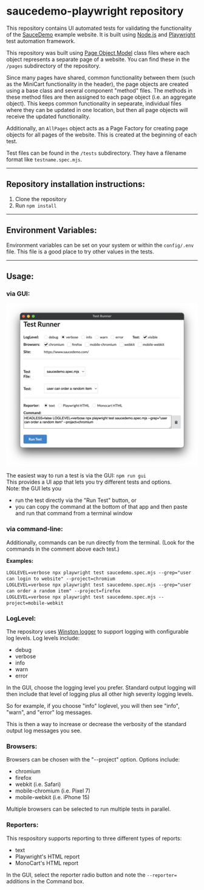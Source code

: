 # saucedemo-playwright repository

This repository contains UI automated tests for validating the functionality of the [SauceDemo](https://www.saucedemo.com) example website. It is built using [Node.js](https://nodejs.org/en) and [Playwright](https://playwright.dev/) test automation framework.

This repository was built using [Page Object Model](https://playwright.dev/docs/pom) class files where each object represents a separate page of a website. You can find these in the `/pages` subdirectory of the repository.

Since many pages have shared, common functionality between them (such as the MiniCart functionality in the header), the page objects are created using a base class and several component "method" files. The methods in these method files are then assigned to each page object (i.e. an aggregate object). This keeps common functionality in sepearate, individual files where they can be updated in one location, but then all page objects will receive the updated functionality.

Additionally, an `AllPages` object acts as a Page Factory for creating page objects for all pages of the website. This is created at the beginning of each test.

Test files can be found in the `/tests` subdirectory. They have a filename format like `testname.spec.mjs`.

---

## Repository installation instructions:

1. Clone the repository
2. Run `npm install`

---

## Environment Variables:

Environment variables can be set on your system or within the `config/.env` file. This file is a good place to try other values in the tests.

---

## Usage:

### via GUI:

<img src="./docs/img/saucedemo-gui.png" alt="SauceDemo Playwright GUI" width="600"/>

The easiest way to run a test is via the GUI: `npm run gui`  
This provides a UI app that lets you try different tests and options.  
Note: the GUI lets you

- run the test directly via the "Run Test" button, or
- you can copy the command at the bottom of that app and then paste and run that command from a terminal window

### via command-line:

Additionally, commands can be run directly from the terminal. (Look for the commands in the comment above each test.)

**Examples:**

```
LOGLEVEL=verbose npx playwright test saucedemo.spec.mjs --grep="user can login to website" --project=chromium
LOGLEVEL=verbose npx playwright test saucedemo.spec.mjs --grep="user can order a random item" --project=firefox
LOGLEVEL=verbose npx playwright test saucedemo.spec.mjs --project=mobile-webkit
```

### LogLevel:

The repository uses [Winston logger](https://github.com/winstonjs/winston) to support logging with configurable log levels. Log levels include:

- debug
- verbose
- info
- warn
- error

In the GUI, choose the logging level you prefer. Standard output logging will then include that level of logging plus all other high severity logging levels.

So for example, if you choose "info" loglevel, you will then see "info", "warn", and "error" log messages.

This is then a way to increase or decrease the verbosity of the standard output log messages you see.

### Browsers:

Browsers can be chosen with the "--project" option. Options include:

- chromium
- firefox
- webkit (i.e. Safari)
- mobile-chromium (i.e. Pixel 7)
- mobile-webkit (i.e. iPhone 15)

Multiple browsers can be selected to run multiple tests in parallel.

### Reporters:

This respository supports reporting to three different types of reports:

- text
- Playwright's HTML report
- MonoCart's HTML report

In the GUI, select the reporter radio button and note the `--reporter=` additions in the Command box.

